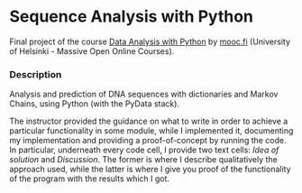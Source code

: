 # Sequence Analysis with Python
Final project of the course [Data Analysis with Python](https://csmastersuh.github.io/data_analysis_with_python_2020/) by [mooc.fi](https://www.mooc.fi/en)
(University of Helsinki - Massive Open Online Courses).

### Description
Analysis and prediction of DNA sequences with dictionaries and Markov Chains, using Python (with the PyData stack).


The instructor provided the guidance on what to write in order to achieve a particular functionality in some module, while I implemented it,
documenting my implementation and providing a proof-of-concept by running the code. In particular, underneath every code cell, I provide two 
text cells: *Idea of solution* and *Discussion*. The former is where I describe qualitatively the approach used, while the latter is where 
I give you proof of the functionality of the program with the results which I got.
